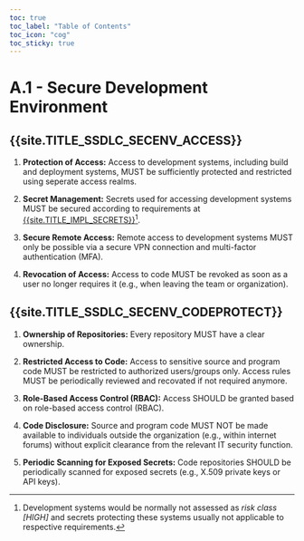 ```yaml
---
toc: true
toc_label: "Table of Contents"
toc_icon: "cog"
toc_sticky: true
---
```

# A.1 - Secure Development Environment

## {{site.TITLE_SSDLC_SECENV_ACCESS}}

1. **Protection of Access:** Access to development systems, including build and deployment systems, MUST be sufficiently protected and restricted using seperate access realms.

2. **Secret Management:** Secrets used for accessing development systems MUST be secured according to requirements at  [{{site.TITLE_IMPL_SECRETS}}]({{site.URL_IMPL_SECRETS}})[^1].

3. **Secure Remote Access:** Remote access to development systems MUST only be possible via a secure VPN connection and multi-factor authentication (MFA).

4. **Revocation of Access:** Access to code MUST be revoked as soon as a user no longer requires it (e.g., when leaving the team or organization).

## {{site.TITLE_SSDLC_SECENV_CODEPROTECT}}

1. **Ownership of Repositories:** Every repository MUST have a clear ownership.

2. **Restricted Access to Code:** Access to sensitive source and program code MUST be restricted to authorized users/groups only. Access rules MUST be periodically reviewed and recovated if not required anymore. 

3. **Role-Based Access Control (RBAC):** Access SHOULD be granted based on role-based access control (RBAC).

4. **Code Disclosure:** Source and program code MUST NOT be made available to individuals outside the organization (e.g., within internet forums) without explicit clearance from the relevant IT security function.

5. **Periodic Scanning for Exposed Secrets:** Code repositories SHOULD be periodically scanned for exposed secrets (e.g., X.509 private keys or API keys).

[^1]: Development systems would be normally not assessed as *risk class [HIGH]* and secrets protecting these systems usually not applicable to respective requirements.
